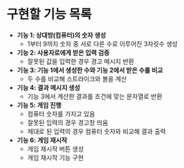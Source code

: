 # 구현할 기능 목록

- **기능 1: 상대방(컴퓨터)의 숫자 생성**
  - 1부터 9까지 숫자 중 서로 다른 수로 이루어진 3자릿수 생성
- **기능 2: 사용자로에게 받은 입력 검증**
  - 잘못된 값을 입력한 경우 경고 메시지 반환
- **기능 3: 기능 1에서 생성한 수와 기능 2에서 받은 수를 비교**
  - 두 수를 비교해 스트라이크와 볼을 계산
- **기능 4: 결과 메시지 생성**
  - 기능 3에서 계산한 결과를 조건에 맞는 문자열로 반환
- **기능 5: 게임 진행**
  - 컴퓨터 숫자를 가지고 있음
  - 잘못된 입력의 경우 경고창 띄움
  - 제대로 된 입력의 경우 컴퓨터 숫자와 비교해 결과 출력
- **기능 6: 게임 재시작**
  - 게임 재시작 버튼 생성
  - 게임 재시작 기능 구현
